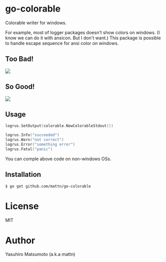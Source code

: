 # go-colorable

Colorable writer for windows.

For example, most of logger packages doesn't show colors on windows. (I know we can do it with ansicon. But I don't want.)
This package is possible to handle escape sequence for ansi color on windows.

## Too Bad!

![](https://raw.githubusercontent.com/mattn/go-colorable/gh-pages/bad.png)


## So Good!

![](https://raw.githubusercontent.com/mattn/go-colorable/gh-pages/good.png)

## Usage

```go
logrus.SetOutput(colorable.NewColorableStdout())

logrus.Info("succeeded")
logrus.Warn("not correct")
logrus.Error("something error")
logrus.Fatal("panic")
```

You can comple above code on non-windows OSs.

## Installation

```
$ go get github.com/mattn/go-colorable
```

# License

MIT

# Author

Yasuhiro Matsumoto (a.k.a mattn)
